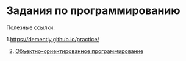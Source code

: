 Задания по программированию
============================

Полезные ссылки:

1.https://dementiy.github.io/practice/

2. [Объектно-ориентированное программирование](https://books.ifmo.ru/file/pdf/2256.pdf)

